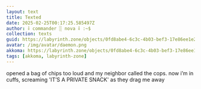 ```yaml
---
layout: text
title: Texted
date: 2025-02-25T00:17:25.585497Z
author: ⸸ commander ░ nova ⸸ :~$
collection: texts
guid: https://labyrinth.zone/objects/0fd8abe4-6c3c-4b03-bef3-17e86ee1e2e4
avatar: /img/avatar/daemon.png
akkoma: https://labyrinth.zone/objects/0fd8abe4-6c3c-4b03-bef3-17e86ee1e2e4
tags: [akkoma, labyrinth-zone]
---
```


<p>opened a bag of chips too loud and my neighbor called the cops. now i’m in cuffs, screaming 'IT’S A PRIVATE SNACK' as they drag me away</p>